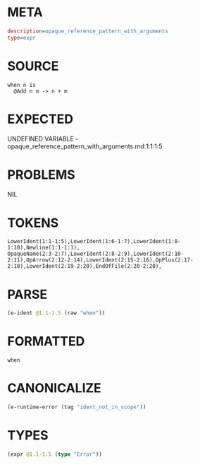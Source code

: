 # META
~~~ini
description=opaque_reference_pattern_with_arguments
type=expr
~~~
# SOURCE
~~~roc
when n is
  @Add n m -> n + m
~~~
# EXPECTED
UNDEFINED VARIABLE - opaque_reference_pattern_with_arguments.md:1:1:1:5
# PROBLEMS
NIL
# TOKENS
~~~zig
LowerIdent(1:1-1:5),LowerIdent(1:6-1:7),LowerIdent(1:8-1:10),Newline(1:1-1:1),
OpaqueName(2:3-2:7),LowerIdent(2:8-2:9),LowerIdent(2:10-2:11),OpArrow(2:12-2:14),LowerIdent(2:15-2:16),OpPlus(2:17-2:18),LowerIdent(2:19-2:20),EndOfFile(2:20-2:20),
~~~
# PARSE
~~~clojure
(e-ident @1.1-1.5 (raw "when"))
~~~
# FORMATTED
~~~roc
when
~~~
# CANONICALIZE
~~~clojure
(e-runtime-error (tag "ident_not_in_scope"))
~~~
# TYPES
~~~clojure
(expr @1.1-1.5 (type "Error"))
~~~
